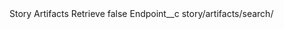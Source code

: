 <?xml version="1.0" encoding="UTF-8"?>
<CustomMetadata xmlns="http://soap.sforce.com/2006/04/metadata" xmlns:xsi="http://www.w3.org/2001/XMLSchema-instance" xmlns:xsd="http://www.w3.org/2001/XMLSchema">
    <label>Story Artifacts Retrieve</label>
    <protected>false</protected>
    <values>
        <field>Endpoint__c</field>
        <value xsi:type="xsd:string">story/artifacts/search/</value>
    </values>
</CustomMetadata>
